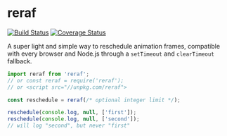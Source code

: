 # reraf

[![Build Status](https://travis-ci.com/WebReflection/reraf.svg?branch=master)](https://travis-ci.com/WebReflection/reraf) [![Coverage Status](https://coveralls.io/repos/github/WebReflection/reraf/badge.svg?branch=master)](https://coveralls.io/github/WebReflection/reraf?branch=master)

A super light and simple way to reschedule animation frames, compatible with every browser and Node.js through a `setTimeout` and `clearTimeout` fallback.

```js
import reraf from 'reraf';
// or const reraf = require('reraf');
// or <script src="//unpkg.com/reraf">

const reschedule = reraf(/* optional integer limit */);

reschedule(console.log, null, ['first']);
reschedule(console.log, null, ['second']);
// will log "second", but never "first"
```
